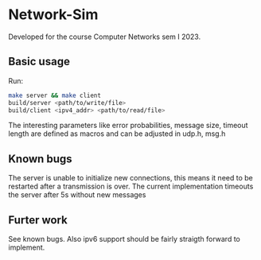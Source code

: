 # Network-Sim

Developed for the course Computer Networks sem I 2023.
 ## Basic usage
 Run:
 ```bash
make server && make client
build/server <path/to/write/file>
build/client <ipv4_addr> <path/to/read/file>
```

The interesting parameters like error probabilities, message size, timeout length are defined as
macros and can be adjusted in udp.h, msg.h

## Known bugs
The server is unable to initialize new connections, this means it need to be restarted after a 
transmission is over. The current implementation timeouts the server after 5s without new messages

## Furter work
See known bugs.
Also ipv6 support should be fairly straigth forward to implement.
